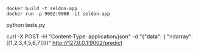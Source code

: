 ```
docker build -t seldon-app .
docker run -p 9002:9000 -it seldon-app
```

python tests.py

curl -X POST -H "Content-Type: application/json" -d "{\"data\": { \"ndarray\": [[1,2,3,4,5,6,7]]}}" http://127.0.0.1:9002/predict